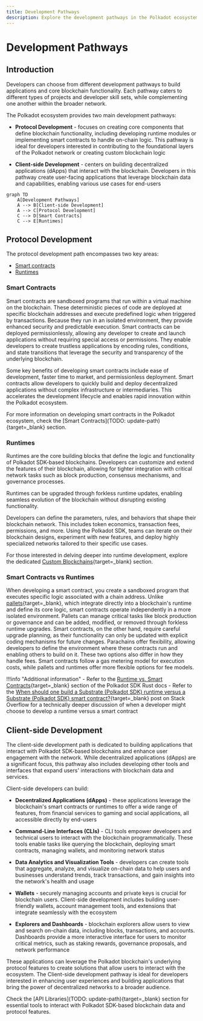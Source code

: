```yaml
---
title: Development Pathways
description: Explore the development pathways in the Polkadot ecosystem, from building dApps to creating core blockchain functionality and customizable runtimes.
---
```


# Development Pathways

## Introduction

Developers can choose from different development pathways to build applications and core blockchain functionality. Each pathway caters to different types of projects and developer skill sets, while complementing one another within the broader network.

The Polkadot ecosystem provides two main development pathways:

- **Protocol Development** - focuses on creating core components that define blockchain functionality, including developing runtime modules or implementing smart contracts to handle on-chain logic. This pathway is ideal for developers interested in contributing to the foundational layers of the Polkadot network or creating custom blockchain logic

- **Client-side Development** -  centers on building decentralized applications (dApps) that interact with the blockchain. Developers in this pathway create user-facing applications that leverage blockchain data and capabilities, enabling various use cases for end-users

```mermaid
graph TD
    A[Development Pathways]
    A --> B[Client-side Development]
    A --> C[Protocol Development]
    C --> D[Smart Contracts]
    C --> E[Runtimes]
```

## Protocol Development

The protocol development path encompasses two key areas:

- [Smart contracts](#smart-contracts)
- [Runtimes](#runtimes)

### Smart Contracts

Smart contracts are sandboxed programs that run within a virtual machine on the blockchain. These deterministic pieces of code are deployed at specific blockchain addresses and execute predefined logic when triggered by transactions. Because they run in an isolated environment, they provide enhanced security and predictable execution. Smart contracts can be deployed permissionlessly, allowing any developer to create and launch applications without requiring special access or permissions. They enable developers to create trustless applications by encoding rules, conditions, and state transitions that leverage the security and transparency of the underlying blockchain.

Some key benefits of developing smart contracts include ease of development, faster time to market, and permissionless deployment. Smart contracts allow developers to quickly build and deploy decentralized applications without complex infrastructure or intermediaries. This accelerates the development lifecycle and enables rapid innovation within the Polkadot ecosystem.

For more information on developing smart contracts in the Polkadot ecosystem, check the [Smart Contracts](TODO: update-path){target=\_blank} section.

### Runtimes

Runtimes are the core building blocks that define the logic and functionality of Polkadot SDK-based blockchains. Developers can customize and extend the features of their blockchain, allowing for tighter integration with critical network tasks such as block production, consensus mechanisms, and governance processes.

Runtimes can be upgraded through forkless runtime updates, enabling seamless evolution of the blockchain without disrupting existing functionality.

Developers can define the parameters, rules, and behaviors that shape their blockchain network. This includes token economics, transaction fees, permissions, and more. Using the Polkadot SDK, teams can iterate on their blockchain designs, experiment with new features, and deploy highly specialized networks tailored to their specific use cases.

For those interested in delving deeper into runtime development, explore the dedicated [Custom Blockchains](/develop/blockchains/custom-blockchains){target=\_blank} section.

### Smart Contracts vs Runtimes

When developing a smart contract, you create a sandboxed program that executes specific logic associated with a chain address. Unlike [pallets](/polkadot-protocol/glossary#pallet){target=\_blank}, which integrate directly into a blockchain's runtime and define its core logic, smart contracts operate independently in a more isolated environment. Pallets can manage critical tasks like block production or governance and can be added, modified, or removed through forkless runtime upgrades. Smart contracts, on the other hand, require careful upgrade planning, as their functionality can only be updated with explicit coding mechanisms for future changes. Parachains offer flexibility, allowing developers to define the environment where these contracts run and enabling others to build on it. These two options also differ in how they handle fees. Smart contracts follow a gas metering model for execution costs, while pallets and runtimes offer more flexible options for fee models.

!!!info "Additional information"
    - Refer to the [Runtime vs. Smart Contracts](https://paritytech.github.io/polkadot-sdk/master/polkadot_sdk_docs/reference_docs/runtime_vs_smart_contract/index.html){target=\_blank} section of the Polkadot SDK Rust docs
    - Refer to the [When should one build a Substrate (Polkadot SDK) runtime versus a Substrate (Polkadot SDK) smart contract?](https://stackoverflow.com/a/56041305){target=\_blank} post on Stack Overflow for a technically deeper discussion of when a developer might choose to develop a runtime versus a smart contract

## Client-side Development

The client-side development path is dedicated to building applications that interact with Polkadot SDK-based blockchains and enhance user engagement with the network. While decentralized applications (dApps) are a significant focus, this pathway also includes developing other tools and interfaces that expand users' interactions with blockchain data and services.

Client-side developers can build:

- **Decentralized Applications (dApps)** - these applications leverage the blockchain's smart contracts or runtimes to offer a wide range of features, from financial services to gaming and social applications, all accessible directly by end-users

- **Command-Line Interfaces (CLIs)** - CLI tools empower developers and technical users to interact with the blockchain programmatically. These tools enable tasks like querying the blockchain, deploying smart contracts, managing wallets, and monitoring network status

- **Data Analytics and Visualization Tools** - developers can create tools that aggregate, analyze, and visualize on-chain data to help users and businesses understand trends, track transactions, and gain insights into the network's health and usage

- **Wallets** - securely managing accounts and private keys is crucial for blockchain users. Client-side development includes building user-friendly wallets, account management tools, and extensions that integrate seamlessly with the ecosystem

- **Explorers and Dashboards** -  blockchain explorers allow users to view and search on-chain data, including blocks, transactions, and accounts. Dashboards provide a more interactive interface for users to monitor critical metrics, such as staking rewards, governance proposals, and network performance

These applications can leverage the Polkadot blockchain's underlying protocol features to create solutions that allow users to interact with the ecosystem. The Client-side development pathway is ideal for developers interested in enhancing user experiences and building applications that bring the power of decentralized networks to a broader audience.

Check the [API Libraries](TODO: update-path){target=\_blank} section for essential tools to interact with Polkadot SDK-based blockchain data and protocol features.